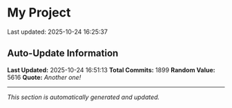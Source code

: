# My Project


Last updated: 2025-10-24 16:25:37


















































































































































































































































































































































































































































































































































































































































































































































































































































































































































































































































































































































































































































































































































































































































































































































































































































































































































































































































































































































































































































































































































































































































































































































































## Auto-Update Information

**Last Updated:** 2025-10-24 16:51:13
**Total Commits:** 1899
**Random Value:** 5616
**Quote:** _Another one!_

---
_This section is automatically generated and updated._